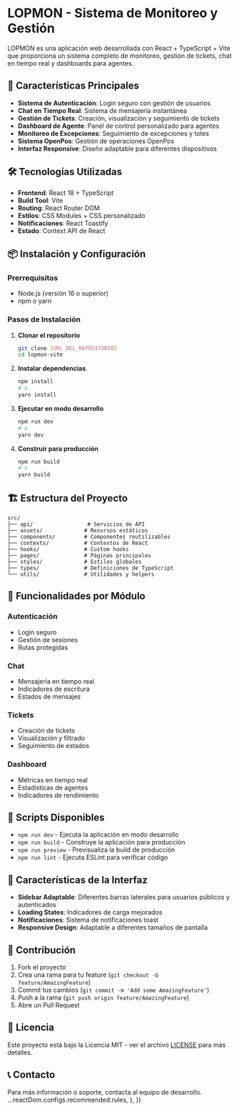# LOPMON - Sistema de Monitoreo y Gestión

LOPMON es una aplicación web desarrollada con React + TypeScript + Vite que proporciona un sistema completo de monitoreo, gestión de tickets, chat en tiempo real y dashboards para agentes.

## 🚀 Características Principales

- **Sistema de Autenticación**: Login seguro con gestión de usuarios
- **Chat en Tiempo Real**: Sistema de mensajería instantánea
- **Gestión de Tickets**: Creación, visualización y seguimiento de tickets
- **Dashboard de Agente**: Panel de control personalizado para agentes
- **Monitoreo de Excepciones**: Seguimiento de excepciones y totes
- **Sistema OpenPos**: Gestión de operaciones OpenPos
- **Interfaz Responsive**: Diseño adaptable para diferentes dispositivos

## 🛠️ Tecnologías Utilizadas

- **Frontend**: React 18 + TypeScript
- **Build Tool**: Vite
- **Routing**: React Router DOM
- **Estilos**: CSS Modules + CSS personalizado
- **Notificaciones**: React Toastify
- **Estado**: Context API de React

## 📦 Instalación y Configuración

### Prerrequisitos
- Node.js (versión 16 o superior)
- npm o yarn

### Pasos de Instalación

1. **Clonar el repositorio**
   ```bash
   git clone [URL_DEL_REPOSITORIO]
   cd lopmon-vite
   ```

2. **Instalar dependencias**
   ```bash
   npm install
   # o
   yarn install
   ```

3. **Ejecutar en modo desarrollo**
   ```bash
   npm run dev
   # o
   yarn dev
   ```

4. **Construir para producción**
   ```bash
   npm run build
   # o
   yarn build
   ```

## 🏗️ Estructura del Proyecto

```
src/
├── api/                 # Servicios de API
├── assets/             # Recursos estáticos
├── components/         # Componentes reutilizables
├── contexts/           # Contextos de React
├── hooks/              # Custom hooks
├── pages/              # Páginas principales
├── styles/             # Estilos globales
├── types/              # Definiciones de TypeScript
└── utils/              # Utilidades y helpers
```

## 🚀 Funcionalidades por Módulo

### Autenticación
- Login seguro
- Gestión de sesiones
- Rutas protegidas

### Chat
- Mensajería en tiempo real
- Indicadores de escritura
- Estados de mensajes

### Tickets
- Creación de tickets
- Visualización y filtrado
- Seguimiento de estados

### Dashboard
- Métricas en tiempo real
- Estadísticas de agentes
- Indicadores de rendimiento

## 🔧 Scripts Disponibles

- `npm run dev` - Ejecuta la aplicación en modo desarrollo
- `npm run build` - Construye la aplicación para producción
- `npm run preview` - Previsualiza la build de producción
- `npm run lint` - Ejecuta ESLint para verificar código

## 📱 Características de la Interfaz

- **Sidebar Adaptable**: Diferentes barras laterales para usuarios públicos y autenticados
- **Loading States**: Indicadores de carga mejorados
- **Notificaciones**: Sistema de notificaciones toast
- **Responsive Design**: Adaptable a diferentes tamaños de pantalla

## 🤝 Contribución

1. Fork el proyecto
2. Crea una rama para tu feature (`git checkout -b feature/AmazingFeature`)
3. Commit tus cambios (`git commit -m 'Add some AmazingFeature'`)
4. Push a la rama (`git push origin feature/AmazingFeature`)
5. Abre un Pull Request

## 📄 Licencia

Este proyecto está bajo la Licencia MIT - ver el archivo [LICENSE](LICENSE) para más detalles.

## 📞 Contacto

Para más información o soporte, contacta al equipo de desarrollo.
    ...reactDom.configs.recommended.rules,
  },
})
```
